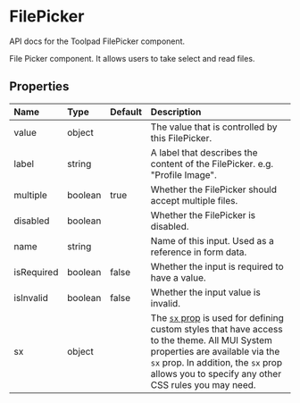 <!-- This file has been auto-generated using `pnpm docs:build:api`. -->

# FilePicker

<p class="description">API docs for the Toolpad FilePicker component.</p>

File Picker component.
It allows users to take select and read files.

## Properties

| Name                                      | Type                                   | Default                                 | Description                                                                                                                                                                                                                                                                          |
| :---------------------------------------- | :------------------------------------- | :-------------------------------------- | :----------------------------------------------------------------------------------------------------------------------------------------------------------------------------------------------------------------------------------------------------------------------------------- |
| <span class="prop-name">value</span>      | <span class="prop-type">object</span>  |                                         | The value that is controlled by this FilePicker.                                                                                                                                                                                                                                     |
| <span class="prop-name">label</span>      | <span class="prop-type">string</span>  |                                         | A label that describes the content of the FilePicker. e.g. "Profile Image".                                                                                                                                                                                                          |
| <span class="prop-name">multiple</span>   | <span class="prop-type">boolean</span> | <span class="prop-default">true</span>  | Whether the FilePicker should accept multiple files.                                                                                                                                                                                                                                 |
| <span class="prop-name">disabled</span>   | <span class="prop-type">boolean</span> |                                         | Whether the FilePicker is disabled.                                                                                                                                                                                                                                                  |
| <span class="prop-name">name</span>       | <span class="prop-type">string</span>  |                                         | Name of this input. Used as a reference in form data.                                                                                                                                                                                                                                |
| <span class="prop-name">isRequired</span> | <span class="prop-type">boolean</span> | <span class="prop-default">false</span> | Whether the input is required to have a value.                                                                                                                                                                                                                                       |
| <span class="prop-name">isInvalid</span>  | <span class="prop-type">boolean</span> | <span class="prop-default">false</span> | Whether the input value is invalid.                                                                                                                                                                                                                                                  |
| <span class="prop-name">sx</span>         | <span class="prop-type">object</span>  |                                         | The [`sx` prop](https://mui.com/system/getting-started/the-sx-prop/) is used for defining custom styles that have access to the theme. All MUI System properties are available via the `sx` prop. In addition, the `sx` prop allows you to specify any other CSS rules you may need. |
